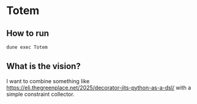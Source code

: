 # Totem

## How to run

```sh
dune exec Totem
```

## What is the vision?

I want to combine something like
https://eli.thegreenplace.net/2025/decorator-jits-python-as-a-dsl/ with a simple
constraint collector.


